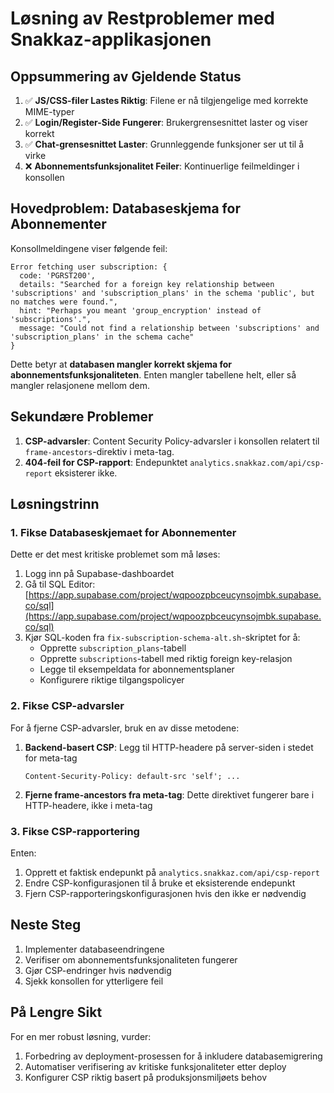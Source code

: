 # Løsning av Restproblemer med Snakkaz-applikasjonen

## Oppsummering av Gjeldende Status

1. ✅ **JS/CSS-filer Lastes Riktig**: Filene er nå tilgjengelige med korrekte MIME-typer
2. ✅ **Login/Register-Side Fungerer**: Brukergrensesnittet laster og viser korrekt
3. ✅ **Chat-grensesnittet Laster**: Grunnleggende funksjoner ser ut til å virke
4. ❌ **Abonnementsfunksjonalitet Feiler**: Kontinuerlige feilmeldinger i konsollen

## Hovedproblem: Databaseskjema for Abonnementer

Konsollmeldingene viser følgende feil:
```
Error fetching user subscription: {
  code: 'PGRST200', 
  details: "Searched for a foreign key relationship between 'subscriptions' and 'subscription_plans' in the schema 'public', but no matches were found.", 
  hint: "Perhaps you meant 'group_encryption' instead of 'subscriptions'.", 
  message: "Could not find a relationship between 'subscriptions' and 'subscription_plans' in the schema cache"
}
```

Dette betyr at **databasen mangler korrekt skjema for abonnementsfunksjonaliteten**. Enten mangler tabellene helt, eller så mangler relasjonene mellom dem.

## Sekundære Problemer

1. **CSP-advarsler**: Content Security Policy-advarsler i konsollen relatert til `frame-ancestors`-direktiv i meta-tag.
2. **404-feil for CSP-rapport**: Endepunktet `analytics.snakkaz.com/api/csp-report` eksisterer ikke.

## Løsningstrinn

### 1. Fikse Databaseskjemaet for Abonnementer

Dette er det mest kritiske problemet som må løses:

1. Logg inn på Supabase-dashboardet
2. Gå til SQL Editor: [https://app.supabase.com/project/wqpoozpbceucynsojmbk.supabase.co/sql](https://app.supabase.com/project/wqpoozpbceucynsojmbk.supabase.co/sql)
3. Kjør SQL-koden fra `fix-subscription-schema-alt.sh`-skriptet for å:
   - Opprette `subscription_plans`-tabell
   - Opprette `subscriptions`-tabell med riktig foreign key-relasjon
   - Legge til eksempeldata for abonnementsplaner
   - Konfigurere riktige tilgangspolicyer

### 2. Fikse CSP-advarsler

For å fjerne CSP-advarsler, bruk en av disse metodene:

1. **Backend-basert CSP**: Legg til HTTP-headere på server-siden i stedet for meta-tag
   ```
   Content-Security-Policy: default-src 'self'; ...
   ```

2. **Fjerne frame-ancestors fra meta-tag**: Dette direktivet fungerer bare i HTTP-headere, ikke i meta-tag

### 3. Fikse CSP-rapportering

Enten:
1. Opprett et faktisk endepunkt på `analytics.snakkaz.com/api/csp-report`
2. Endre CSP-konfigurasjonen til å bruke et eksisterende endepunkt
3. Fjern CSP-rapporteringskonfigurasjonen hvis den ikke er nødvendig

## Neste Steg

1. Implementer databaseendringene
2. Verifiser om abonnementsfunksjonaliteten fungerer
3. Gjør CSP-endringer hvis nødvendig
4. Sjekk konsollen for ytterligere feil

## På Lengre Sikt

For en mer robust løsning, vurder:
1. Forbedring av deployment-prosessen for å inkludere databasemigrering
2. Automatiser verifisering av kritiske funksjonaliteter etter deploy
3. Konfigurer CSP riktig basert på produksjonsmiljøets behov
